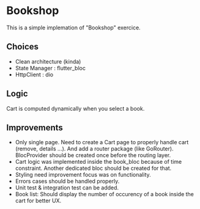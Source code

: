 # Bookshop

This is a simple implemation of "Bookshop" exercice.

## Choices

- Clean architecture (kinda)
- State Manager : flutter_bloc
- HttpClient : dio

## Logic

Cart is computed dynamically when you select a book.

## Improvements

- Only single page. Need to create a Cart page to properly handle cart (remove, details ...). And add a router package (like GoRouter). BlocProvider should be created once before the routing layer.
- Cart logic was implemented inside the book_bloc because of time constraint. Another dedicated bloc should be created for that.
- Styling need improvement focus was on functionality.
- Errors cases should be handled properly.
- Unit test & integration test can be added.
- Book list: Should display the number of occurency of a book inside the cart for better UX.
